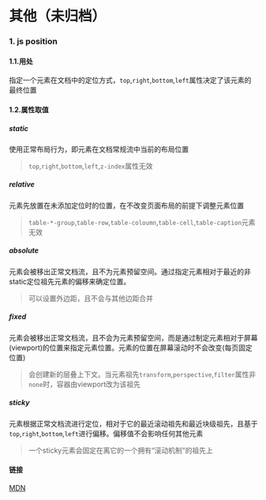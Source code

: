 # 其他（未归档）
### 1. js position
#### 1.1.用处
指定一个元素在文档中的定位方式，`top`,`right`,`bottom`,`left`属性决定了该元素的最终位置
#### 1.2.属性取值
##### static
使用正常布局行为，即元素在文档常规流中当前的布局位置
> `top`,`right`,`bottom`,`left`,`z-index`属性无效
##### relative
元素先放置在未添加定位时的位置，在不改变页面布局的前提下调整元素位置
> `table-*-group`,`table-row`,`table-coloumn`,`table-cell`,`table-caption`元素无效
##### absolute
元素会被移出正常文档流，且不为元素预留空间。通过指定元素相对于最近的非static定位祖先元素的偏移来确定位置。
> 可以设置外边距，且不会与其他边距合并
##### fixed
元素会被移出正常文档流，且不会为元素预留空间，而是通过制定元素相对于屏幕(viewport)的位置来指定元素位置。元素的位置在屏幕滚动时不会改变(每页固定位置)
> 会创建新的层叠上下文。当元素祖先`transform`,`perspective`,`filter`属性非`none`时，容器由viewport改为该祖先
##### sticky
元素根据正常文档流进行定位，相对于它的最近滚动祖先和最近块级祖先，且基于`top`,`right`,`bottom`,`left`进行偏移。偏移值不会影响任何其他元素
> 一个sticky元素会固定在离它的一个拥有“滚动机制”的祖先上

#### 链接
[MDN](https://developer.mozilla.org/zh-CN/docs/Web/CSS/position)
